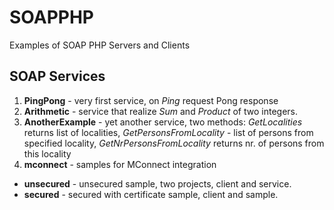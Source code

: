 # SOAPPHP
Examples of SOAP PHP Servers and Clients

## SOAP Services ##
1. __PingPong__ - very first service, on _Ping_ request Pong response
2. __Arithmetic__ - service that realize _Sum_ and _Product_ of two integers.
3. __AnotherExample__ - yet another service, two methods: _GetLocalities_ returns list of localities, 
_GetPersonsFromLocality_ - list of persons from specified locality, _GetNrPersonsFromLocality_ returns nr. of persons
from this locality
4. __mconnect__ - samples for MConnect integration
  * __unsecured__ - unsecured sample, two projects, client and service.
  * __secured__ - secured with certificate sample, client and sample.